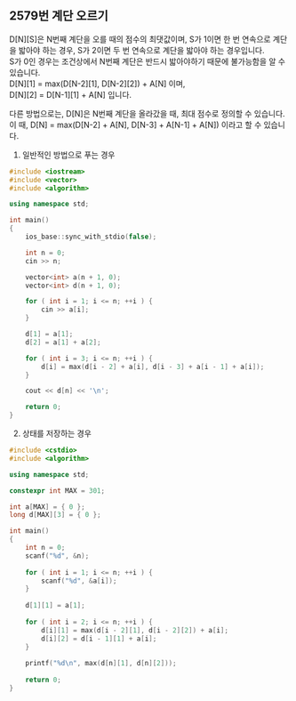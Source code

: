 2579번 계단 오르기
---------------

D[N][S]은 N번째 계단을 오를 때의 점수의 최댓값이며, S가 1이면 한 번 연속으로 계단을 밟아야 하는 경우, S가 2이면 두 번 연속으로 계단을 밟아야 하는 경우입니다.  
S가 0인 경우는 조건상에서 N번째 계단은 반드시 밟아야하기 때문에 불가능함을 알 수 있습니다.  
D[N][1] = max(D[N-2][1], D[N-2][2]) + A[N] 이며,  
D[N][2] = D[N-1][1] + A[N] 입니다.  

다른 방법으로는, D[N]은 N번째 계단을 올라갔을 때, 최대 점수로 정의할 수 있습니다.  
이 때, D[N] = max(D[N-2] + A[N], D[N-3] + A[N-1] + A[N]) 이라고 할 수 있습니다.

1. 일반적인 방법으로 푸는 경우

~~~ cpp
#include <iostream>
#include <vector>
#include <algorithm>

using namespace std;

int main()
{
    ios_base::sync_with_stdio(false);

    int n = 0;
    cin >> n;

    vector<int> a(n + 1, 0);
    vector<int> d(n + 1, 0);

    for ( int i = 1; i <= n; ++i ) {
        cin >> a[i];
    }

    d[1] = a[1];
    d[2] = a[1] + a[2];

    for ( int i = 3; i <= n; ++i ) {
        d[i] = max(d[i - 2] + a[i], d[i - 3] + a[i - 1] + a[i]);
    }

    cout << d[n] << '\n';

    return 0;
}
~~~

2. 상태를 저장하는 경우

~~~ cpp
#include <cstdio>
#include <algorithm>

using namespace std;

constexpr int MAX = 301;

int a[MAX] = { 0 };
long d[MAX][3] = { 0 };

int main()
{
    int n = 0;
    scanf("%d", &n);
    
    for ( int i = 1; i <= n; ++i ) {
        scanf("%d", &a[i]);
    }
    
    d[1][1] = a[1];
    
    for ( int i = 2; i <= n; ++i ) {
        d[i][1] = max(d[i - 2][1], d[i - 2][2]) + a[i];
        d[i][2] = d[i - 1][1] + a[i];
    }
    
    printf("%d\n", max(d[n][1], d[n][2]));
    
    return 0;
}
~~~